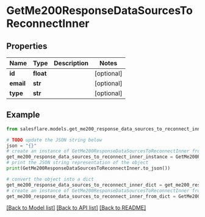 # GetMe200ResponseDataSourcesToReconnectInner


## Properties

Name | Type | Description | Notes
------------ | ------------- | ------------- | -------------
**id** | **float** |  | [optional] 
**email** | **str** |  | [optional] 
**type** | **str** |  | [optional] 

## Example

```python
from salesflare.models.get_me200_response_data_sources_to_reconnect_inner import GetMe200ResponseDataSourcesToReconnectInner

# TODO update the JSON string below
json = "{}"
# create an instance of GetMe200ResponseDataSourcesToReconnectInner from a JSON string
get_me200_response_data_sources_to_reconnect_inner_instance = GetMe200ResponseDataSourcesToReconnectInner.from_json(json)
# print the JSON string representation of the object
print(GetMe200ResponseDataSourcesToReconnectInner.to_json())

# convert the object into a dict
get_me200_response_data_sources_to_reconnect_inner_dict = get_me200_response_data_sources_to_reconnect_inner_instance.to_dict()
# create an instance of GetMe200ResponseDataSourcesToReconnectInner from a dict
get_me200_response_data_sources_to_reconnect_inner_from_dict = GetMe200ResponseDataSourcesToReconnectInner.from_dict(get_me200_response_data_sources_to_reconnect_inner_dict)
```
[[Back to Model list]](../README.md#documentation-for-models) [[Back to API list]](../README.md#documentation-for-api-endpoints) [[Back to README]](../README.md)


